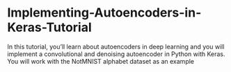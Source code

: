 # Implementing-Autoencoders-in-Keras-Tutorial
In this tutorial, you’ll learn about autoencoders in deep learning and you will implement a convolutional and denoising autoencoder in Python with Keras. You will work with the NotMNIST alphabet dataset as an example

